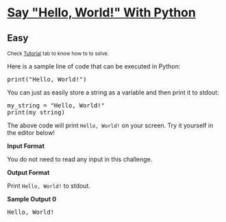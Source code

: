 # [Say "Hello, World!" With Python](https://www.hackerrank.com/challenges/py-hello-world/problem?isFullScreen=true)
## Easy
<div class="challenge-body-html"><div class="challenge_problem_statement"><div class="msB challenge_problem_statement_body"><div class="hackdown-content"><svg style="display: none;"><defs id="MathJax_SVG_glyphs"></defs></svg><p><sub>Check <a href="https://www.hackerrank.com/challenges/py-hello-world/tutorial">Tutorial</a> tab to know how to to solve.</sub>  </p>

<p>Here is a sample line of code that can be executed in Python:  </p>

<div class="highlight"><pre><span class="k">print</span><span class="p">(</span><span class="s">"Hello, World!"</span><span class="p">)</span>
</pre></div>


<p>You can just as easily store a string as a variable and then print it to stdout:  </p>

<div class="highlight"><pre><span class="n">my_string</span> <span class="o">=</span> <span class="s">"Hello, World!"</span>
<span class="k">print</span><span class="p">(</span><span class="n">my_string</span><span class="p">)</span>
</pre></div>


<p>The above code will print <code>Hello, World!</code> on your screen. Try it yourself in the editor below!</p></div></div></div><div class="challenge_input_format"><div class="msB challenge_input_format_title"><p><strong>Input Format</strong></p></div><div class="msB challenge_input_format_body"><div class="hackdown-content"><svg style="display: none;"><defs id="MathJax_SVG_glyphs"></defs></svg><p>You do not need to read any input in this challenge.</p></div></div></div><div class="challenge_output_format"><div class="msB challenge_output_format_title"><p><strong>Output Format</strong></p></div><div class="msB challenge_output_format_body"><div class="hackdown-content"><svg style="display: none;"><defs id="MathJax_SVG_glyphs"></defs></svg><p>Print <code>Hello, World!</code> to stdout.</p></div></div></div><div class="challenge_sample_output"><div class="msB challenge_sample_output_title"><p><strong>Sample Output 0</strong></p></div><div class="msB challenge_sample_output_body"><div class="hackdown-content"><svg style="display: none;"><defs id="MathJax_SVG_glyphs"></defs></svg><div class="highlight"><pre><span class="err">Hello, World!</span>
</pre></div>
</div></div></div></div>